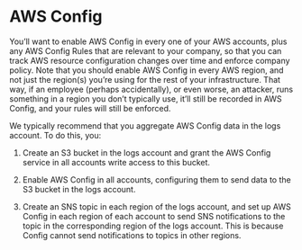 # AWS Config

You’ll want to enable AWS Config in every one of your AWS accounts, plus any AWS Config Rules that are relevant to your
company, so that you can track AWS resource configuration changes over time and enforce company policy. Note that you
should enable AWS Config in every AWS region, and not just the region(s) you’re using for the rest of your infrastructure.
That way, if an employee (perhaps accidentally), or even worse, an attacker, runs something in a region you don’t typically
use, it’ll still be recorded in AWS Config, and your rules will still be enforced.

We typically recommend that you aggregate AWS Config data in the logs account. To do this, you:

1. Create an S3 bucket in the logs account and grant the AWS Config service in all accounts write access to this
    bucket.

2. Enable AWS Config in all accounts, configuring them to send data to the S3 bucket in the logs account.

3. Create an SNS topic in each region of the logs account, and set up AWS Config in each region of each account to send SNS notifications to the topic in the corresponding region of the logs account. This is because Config cannot send notifications to topics in other regions.


<!-- ##DOCS-SOURCER-START
{"sourcePlugin":"Local File Copier","hash":"fe326f40c8b8ed46a200d6adef9a1f2b"}
##DOCS-SOURCER-END -->
